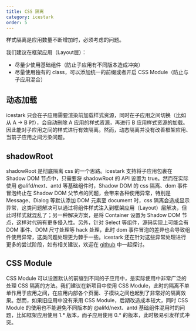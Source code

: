 ```yaml
---
title: CSS 隔离
category: icestark
order: 5
---
```


样式隔离是应用数量不断增加时，必须考虑的问题。

我们建议在框架应用（Layout层）：

- 尽量少使用基础组件（防止子应用有不同版本造成冲突）
- 尽量使用独有的 class，可以添加统一的前缀或者开启 CSS Module（防止与子应用混合）

## 动态加载

icestark 只会在子应用需要渲染前加载样式资源，同时在子应用之间切换（比如从 A -> B 时），会自动删除 A 应用的样式资源，再进行 B 应用样式资源的加载。因此能对子应用之间的样式进行有效隔离。然而，动态隔离并没有改善框架应用、当前子应用之间污染问题。

## shadowRoot

shadowRoot 是彻底隔离 css 的一个思路。icestark 支持将子应用包裹在 Shadow DOM 节点中，只需要将 shadowRoot 的 API 设置为 true。然而在实际使用 @alifd/next、antd 等基础组件时，Shadow DOM 的 css 隔离、dom 事件冒泡终止在 Shadow DOM 父节点的问题，会带来各种使用异常，特别是 Message、Dialog 等默认添加 DOM 元素至 document 时，css 隔离会造成显示异常，这类问题解决可以通过将组件样式注入到框架应用（Layout）层解决，但此时样式就混乱了；另一种解决方案，是将 Container 设置为 Shadow DOM 节点，这样对代码有更多侵入性。另外，针对 Select 等组件，源码实现上可能会有 DOM 事件、DOM 尺寸处理等 hack 处理，此时 dom 事件冒泡的差异也会导致组件使用异常，这类问题处理更为棘手一些。icestark 还在针对这些异常处理进行更多的尝试阶段，如有相关建议，欢迎在 [github](https://github.com/ice-lab/icestark) 中一起探讨。

## CSS Module

CSS Module 可以设置默认的前缀到不同的子应用中，是实际使用中非常广泛的处理 CSS 隔离的方法。我们建议在新项目中使用 CSS Module，此时的隔离不单单作用于应用之间，在应用内部各个页面、子模块之间也起到了非常好的隔离效果。然而，如果旧应用中没有采用 CSS Module，后期改造成本较大，同时 CSS Module 的使用也不能避免不同版本的 @alifd/next、antd 基础组件混用时的问题，比如框架应用使用 1.* 版本，而子应用使用 0.* 的版本，此时极易引发样式冲突。
